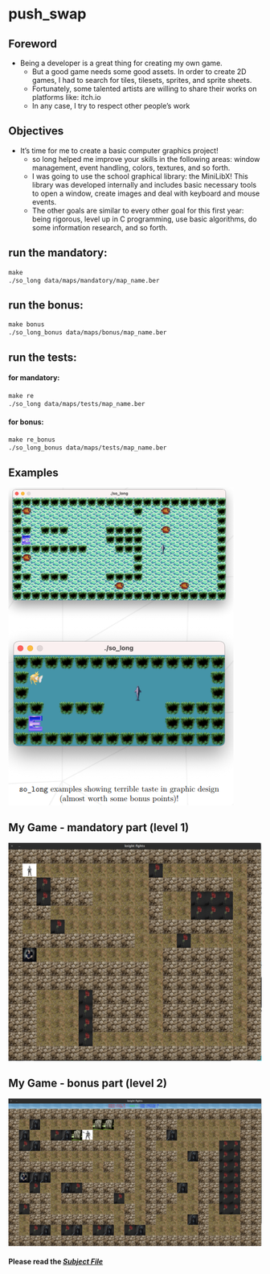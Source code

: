 # push_swap
## Foreword
- Being a developer is a great thing for creating my own game.
    - But a good game needs some good assets. In order to create 2D games, I had to search for tiles, tilesets, sprites, and sprite sheets.
    - Fortunately, some talented artists are willing to share their works on platforms like: itch.io
    - In any case, I try to respect other people’s work
## Objectives
- It’s time for me to create a basic computer graphics project!
    - so long helped me improve your skills in the following areas: window management, event handling, colors, textures, and so forth.
    - I was going to use the school graphical library: the MiniLibX! This library was developed internally and includes basic necessary tools to open a window, create images and deal with keyboard and mouse events.
    - The other goals are similar to every other goal for this first year: being rigorous, level up in C programming, use basic algorithms, do some information research, and so forth.
## run the mandatory:
```
make
./so_long data/maps/mandatory/map_name.ber
```

## run the bonus:
```
make bonus
./so_long_bonus data/maps/bonus/map_name.ber
```

## run the tests:
#### for mandatory:
```
make re
./so_long data/maps/tests/map_name.ber
```
#### for bonus:
```
make re_bonus
./so_long_bonus data/maps/tests/map_name.ber
```

## Examples
![an image](examples.png)

## My Game - mandatory part (level 1)
![an image](mandatory.png)
## My Game - bonus part (level 2)
![an image](bonus.png)

#### Please read the [***Subject File***](https://cdn.intra.42.fr/pdf/pdf/68555/en.subject.pdf)